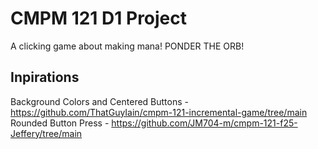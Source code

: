 # CMPM 121 D1 Project

A clicking game about making mana! PONDER THE ORB!

## Inpirations

Background Colors and Centered Buttons - <https://github.com/ThatGuyIain/cmpm-121-incremental-game/tree/main>
Rounded Button Press - <https://github.com/JM704-m/cmpm-121-f25-Jeffery/tree/main>
